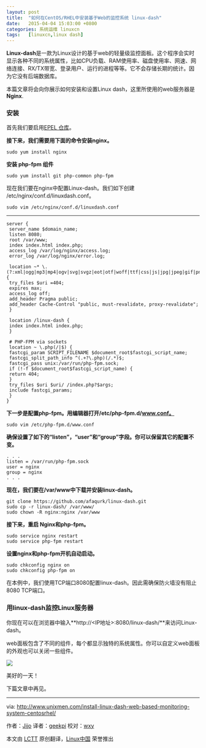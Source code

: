 ```yaml
---
layout: post
title:	"如何在CentOS/RHEL中安装基于Web的监控系统 linux-dash"
date:	2015-04-04 15:03:00 +0800 
categories:	系统运维 linuxcn 
tags:	[linuxcn,linux dash]
---
```



**Linux-dash**是一款为Linux设计的基于web的轻量级监控面板。这个程序会实时显示各种不同的系统属性，比如CPU负载、RAM使用率、磁盘使用率、网速、网络连接、RX/TX带宽、登录用户、运行的进程等等。它不会存储长期的统计。因为它没有后端数据库。


本篇文章将会向你展示如何安装和设置Linux dash，这里所使用的web服务器是**Nginx**.


### 安装


首先我们要启用[EPEL 仓库](http://linux.cn/article-2324-1.html)。


**接下来，我们需要用下面的命令安装nginx。**



```
sudo yum install nginx

```

**安装 php-fpm 组件**



```
sudo yum install git php-common php-fpm

```

现在我们要在nginx中配置Linux-dash。我们如下创建 /etc/nginx/conf.d/linuxdash.conf。



```
sudo vim /etc/nginx/conf.d/linuxdash.conf

```



---



```
server {
 server_name $domain_name;
 listen 8080;
 root /var/www;
 index index.html index.php;
 access_log /var/log/nginx/access.log;
 error_log /var/log/nginx/error.log;

 location ~* \.(?:xml|ogg|mp3|mp4|ogv|svg|svgz|eot|otf|woff|ttf|css|js|jpg|jpeg|gif|png|ico)$ {
 try_files $uri =404;
 expires max;
 access_log off;
 add_header Pragma public;
 add_header Cache-Control "public, must-revalidate, proxy-revalidate";
 }

 location /linux-dash {
 index index.html index.php;
 }

 # PHP-FPM via sockets
 location ~ \.php(/|$) {
 fastcgi_param SCRIPT_FILENAME $document_root$fastcgi_script_name;
 fastcgi_split_path_info ^(.+?\.php)(/.*)$;
 fastcgi_pass unix:/var/run/php-fpm.sock;
 if (!-f $document_root$fastcgi_script_name) {
 return 404;
 }
 try_files $uri $uri/ /index.php?$args;
 include fastcgi_params;
 }
}

```

**下一步是配置php-fpm。用编辑器打开/etc/php-fpm.d/www.conf。**



```
sudo vim /etc/php-fpm.d/www.conf

```

**确保设置了如下的“listen”，“user”和“group”字段。你可以保留其它的配置不变。**



```
. . .
listen = /var/run/php-fpm.sock
user = nginx
group = nginx
. . .

```

**现在，我们要在/var/www中下载并安装linux-dash。**



```
git clone https://github.com/afaqurk/linux-dash.git
sudo cp -r linux-dash/ /var/www/
sudo chown -R nginx:nginx /var/www

```

**接下来，重启 Nginx和php-fpm。**



```
sudo service nginx restart
sudo service php-fpm restart

```

**设置nginx和php-fpm开机自动启动。**



```
sudo chkconfig nginx on
sudo chkconfig php-fpm on

```

在本例中，我们使用TCP端口8080配置linux-dash。因此需确保防火墙没有阻止8080 TCP端口。


### 用linux-dash监控Linux服务器


你现在可以在浏览器中输入**http://<IP地址>:8080/linux-dash/**来访问Linux-dash。


web面板包含了不同的组件，每个都显示独特的系统属性。你可以自定义web面板的外观也可以关闭一些组件。


![](/Asserts/Images//attachment/album/201504/04/130642w4outnpe50p8210k.png)


美好的一天！


下篇文章中再见。




---


via: <http://www.unixmen.com/install-linux-dash-web-based-monitoring-system-centosrhel/>


作者：[Jijo](http://www.unixmen.com/author/jijo/) 译者：[geekpi](https://github.com/geekpi) 校对：[wxy](https://github.com/wxy)


本文由 [LCTT](https://github.com/LCTT/TranslateProject) 原创翻译，[Linux中国](http://linux.cn/) 荣誉推出
